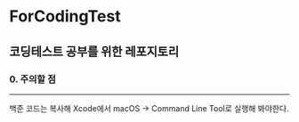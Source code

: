 # ForCodingTest
## 코딩테스트 공부를 위한 레포지토리

### 0. 주의할 점
------------------------------
백준 코드는 복사해 Xcode에서 macOS -> Command Line Tool로 실행해 봐야한다.
